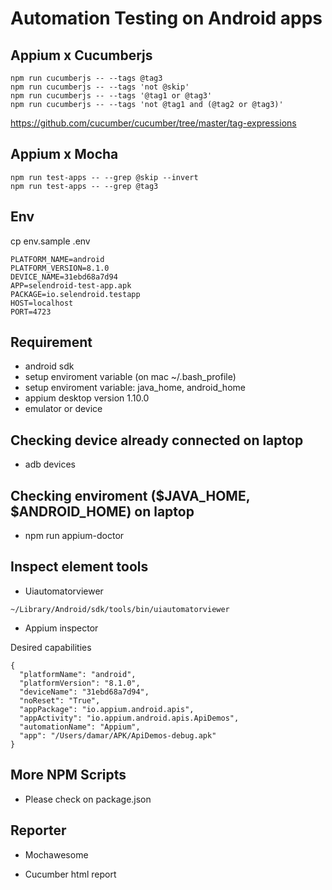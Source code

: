 # Automation Testing on Android apps

## Appium x Cucumberjs
```
npm run cucumberjs -- --tags @tag3
npm run cucumberjs -- --tags 'not @skip'
npm run cucumberjs -- --tags '@tag1 or @tag3'
npm run cucumberjs -- --tags 'not @tag1 and (@tag2 or @tag3)'
```
https://github.com/cucumber/cucumber/tree/master/tag-expressions

## Appium x Mocha
```
npm run test-apps -- --grep @skip --invert
npm run test-apps -- --grep @tag3
```

## Env
cp env.sample .env

```
PLATFORM_NAME=android
PLATFORM_VERSION=8.1.0
DEVICE_NAME=31ebd68a7d94
APP=selendroid-test-app.apk
PACKAGE=io.selendroid.testapp
HOST=localhost
PORT=4723
```

## Requirement
- android sdk
- setup enviroment variable (on mac ~/.bash_profile)
- setup enviroment variable: java_home, android_home
- appium desktop version 1.10.0
- emulator or device

## Checking device already connected on laptop
- adb devices

## Checking enviroment ($JAVA_HOME, $ANDROID_HOME) on laptop
- npm run appium-doctor

## Inspect element tools
- Uiautomatorviewer

```
~/Library/Android/sdk/tools/bin/uiautomatorviewer
```

- Appium inspector

Desired capabilities

```
{
  "platformName": "android",
  "platformVersion": "8.1.0",
  "deviceName": "31ebd68a7d94",
  "noReset": "True",
  "appPackage": "io.appium.android.apis",
  "appActivity": "io.appium.android.apis.ApiDemos",
  "automationName": "Appium",
  "app": "/Users/damar/APK/ApiDemos-debug.apk"
}
```

## More NPM Scripts
- Please check on package.json

## Reporter
- Mochawesome



- Cucumber html report

